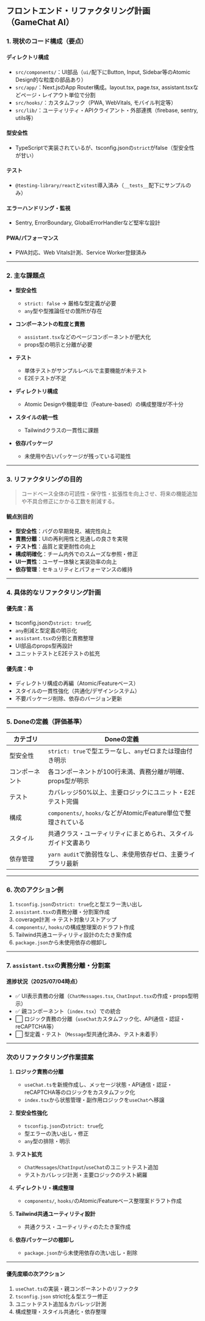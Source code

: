 ## フロントエンド・リファクタリング計画（GameChat AI）

### 1. 現状のコード構成（要点）

#### ディレクトリ構成

* `src/components/`：UI部品（`ui/`配下にButton, Input, Sidebar等のAtomic Design的な粒度の部品あり）
* `src/app/`：Next.jsのApp Router構成。layout.tsx, page.tsx, assistant.tsxなどページ・レイアウト単位で分割
* `src/hooks/`：カスタムフック（PWA, WebVitals, モバイル判定等）
* `src/lib/`：ユーティリティ・APIクライアント・外部連携（firebase, sentry, utils等）

#### 型安全性

* TypeScriptで実装されているが、tsconfig.jsonの`strict`がfalse（型安全性が甘い）

#### テスト

* `@testing-library/react`と`vitest`導入済み（`__tests__`配下にサンプルのみ）

#### エラーハンドリング・監視

* Sentry, ErrorBoundary, GlobalErrorHandlerなど堅牢な設計

#### PWA/パフォーマンス

* PWA対応、Web Vitals計測、Service Worker登録済み

---

### 2. 主な課題点

* **型安全性**

  * `strict: false` → 厳格な型定義が必要
  * `any`型や型推論任せの箇所が存在

* **コンポーネントの粒度と責務**

  * `assistant.tsx`などのページコンポーネントが肥大化
  * props型の明示と分離が必要

* **テスト**

  * 単体テストがサンプルレベルで主要機能が未テスト
  * E2Eテストが不足

* **ディレクトリ構成**

  * Atomic Designや機能単位（Feature-based）の構成整理が不十分

* **スタイルの統一性**

  * Tailwindクラスの一貫性に課題

* **依存パッケージ**

  * 未使用や古いパッケージが残っている可能性

---

### 3. リファクタリングの目的

> コードベース全体の可読性・保守性・拡張性を向上させ、将来の機能追加や不具合修正にかかる工数を削減する。

#### 観点別目的

* **型安全性**：バグの早期発見、補完性向上
* **責務分離**：UIの再利用性と見通しの良さを実現
* **テスト性**：品質と変更耐性の向上
* **構成明確化**：チーム内外でのスムーズな参照・修正
* **UI一貫性**：ユーザー体験と実装効率の向上
* **依存管理**：セキュリティとパフォーマンスの維持

---

### 4. 具体的なリファクタリング計画

#### 優先度：高

* tsconfig.jsonの`strict: true`化
* `any`削減と型定義の明示化
* `assistant.tsx`の分割と責務整理
* UI部品のprops型再設計
* ユニットテストとE2Eテストの拡充

#### 優先度：中

* ディレクトリ構成の再編（Atomic/Featureベース）
* スタイルの一貫性強化（共通化/デザインシステム）
* 不要パッケージ削除、依存のバージョン更新

---

### 5. Doneの定義（評価基準）

| カテゴリ    | Doneの定義                                            |
| ------- | -------------------------------------------------- |
| 型安全性    | `strict: true`で型エラーなし、`any`ゼロまたは理由付き明示             |
| コンポーネント | 各コンポーネントが100行未満、責務分離が明確、props型が明示                  |
| テスト     | カバレッジ50%以上、主要ロジックにユニット・E2Eテスト完備                    |
| 構成      | `components/`, `hooks/`などがAtomic/Feature単位で整理されている |
| スタイル    | 共通クラス・ユーティリティにまとめられ、スタイルガイド文書あり                    |
| 依存管理    | `yarn audit`で脆弱性なし、未使用依存ゼロ、主要ライブラリ最新               |

---

### 6. 次のアクション例

1. `tsconfig.json`の`strict: true`化と型エラー洗い出し
2. `assistant.tsx`の責務分離・分割案作成
3. coverage計測 → テスト対象リストアップ
4. `components/`, `hooks/`の構成整理案のドラフト作成
5. Tailwind共通ユーティリティ設計のたたき案作成
6. `package.json`から未使用依存の棚卸し

---

### 7. `assistant.tsx`の責務分離・分割案

#### 進捗状況（2025/07/04時点）

- ✅ UI表示責務の分離（`ChatMessages.tsx`, `ChatInput.tsx`の作成・props型明示）
- ✅ 親コンポーネント（`index.tsx`）での統合
- ⬜ ロジック責務の分離（`useChat`カスタムフック化、API通信・認証・reCAPTCHA等）
- ⬜ 型定義・テスト（`Message`型共通化済み、テスト未着手）

---

### 次のリファクタリング作業提案

1. **ロジック責務の分離**
   - `useChat.ts`を新規作成し、メッセージ状態・API通信・認証・reCAPTCHA等のロジックをカスタムフック化
   - `index.tsx`から状態管理・副作用ロジックを`useChat`へ移譲

2. **型安全性強化**
   - `tsconfig.json`の`strict: true`化
   - 型エラーの洗い出し・修正
   - `any`型の排除・明示

3. **テスト拡充**
   - `ChatMessages`/`ChatInput`/`useChat`のユニットテスト追加
   - テストカバレッジ計測・主要ロジックのテスト網羅

4. **ディレクトリ・構成整理**
   - `components/`, `hooks/`のAtomic/Featureベース整理案ドラフト作成

5. **Tailwind共通ユーティリティ設計**
   - 共通クラス・ユーティリティのたたき案作成

6. **依存パッケージの棚卸し**
   - `package.json`から未使用依存の洗い出し・削除

---

#### 優先度順の次アクション

1. `useChat.ts`の実装・親コンポーネントのリファクタ
2. `tsconfig.json` strict化＆型エラー修正
3. ユニットテスト追加＆カバレッジ計測
4. 構成整理・スタイル共通化・依存整理